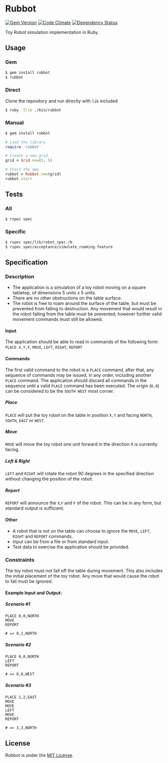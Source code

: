 Rubbot
======

[![Gem Version](https://badge.fury.io/rb/rubbot.svg)](http://badge.fury.io/rb/rubbot)
[![Code Climate](https://codeclimate.com/github/dzotokan/rubbot/badges/gpa.svg)](https://codeclimate.com/github/dzotokan/rubbot)
[![Dependency Status](https://gemnasium.com/dzotokan/rubbot.svg)](https://gemnasium.com/dzotokan/rubbot)


Toy Robot simulation implementation in Ruby.

## Usage

### Gem

  ``` bash
  $ gem install rubbot
  $ rubbot
  ```

### Direct

Clone the repository and run directly with `lib` included

  ``` bash
  $ ruby -Ilib ./bin/rubbot
  ```
  
### Manual

  ``` bash
  $ gem install rubbot
  ```

  ``` ruby
  # Load the library
  require 'rubbot'
  
  # Create a new grid
  grid = Grid.new(5, 5)
  
  # Start the app
  rubbot = Rubbot.new(grid)
  rubbot.start
  ```
  
## Tests
### All
  ```bash
  $ rspec spec
  ```
### Specific
  ```bash
  $ rspec spec/lib/robot_spec.rb
  $ rspec spec/acceptance/simulate_roaming.feature
  ```

## Specification

### Description
  - The application is a simulation of a toy robot moving on a square tabletop, of dimensions 5 units x 5 units.
  - There are no other obstructions on the table surface.
  - The robot is free to roam around the surface of the table, but must be prevented from falling to destruction. Any movement that would result in the robot falling from the table must be prevented, however further valid movement commands must still be allowed.


#### Input

The application should be able to read in commands of the following form: `PLACE X,Y,F`, `MOVE`, `LEFT`, `RIGHT`, `REPORT`

#### Commands

The first valid command to the robot is a `PLACE` command, after that, any sequence of commands may be issued, in any order, including another `PLACE` command. The application should discard all commands in the sequence until a valid `PLACE` command has been executed. The origin (`0,0`) can be considered to be the `SOUTH WEST` most corner.

##### Place
  `PLACE` will put the toy robot on the table in position `X,Y` and facing `NORTH`, `SOUTH`, `EAST` or `WEST`.

##### Move
  `MOVE` will move the toy robot one unit forward in the direction it is currently facing.

##### Left & Right
  `LEFT` and `RIGHT` will rotate the robot 90 degrees in the specified direction without changing the position of the robot.
  
##### Report
  `REPORT` will announce the `X`,`Y` and `F` of the robot. This can be in any form, but standard output is sufficient.

#### Other
- A robot that is not on the table can choose to ignore the `MOVE`, `LEFT`, `RIGHT` and `REPORT` commands.
- Input can be from a file or from standard input.
- Test data to exercise the application should be provided.

### Constraints
The toy robot must not fall off the table during movement. This also includes the initial placement of the toy robot.
Any move that would cause the robot to fall must be ignored.

#### Example Input and Output:

##### Scenario #1
```
PLACE 0,0,NORTH
MOVE
REPORT

# => 0,1,NORTH
```

##### Scenario #2
```
PLACE 0,0,NORTH
LEFT
REPORT

# => 0,0,WEST
```

##### Scenario #3
```
PLACE 1,2,EAST
MOVE
MOVE
LEFT
MOVE
REPORT

# => 3,3,NORTH
```

## License

Rubbot is under the [MIT License](http://www.opensource.org/licenses/MIT).
